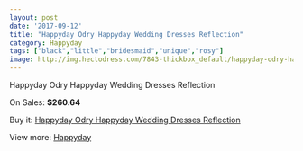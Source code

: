 ```yaml
---
layout: post
date: '2017-09-12'
title: "Happyday Odry Happyday Wedding Dresses Reflection"
category: Happyday
tags: ["black","little","bridesmaid","unique","rosy"]
image: http://img.hectodress.com/7843-thickbox_default/happyday-odry-happyday-wedding-dresses-reflection.jpg
---
```

Happyday Odry Happyday Wedding Dresses Reflection

On Sales: **$260.64**
<a href="https://www.hectodress.com/happyday/3930-happyday-odry-happyday-wedding-dresses-reflection.html"><amp-img layout="responsive" width="600" height="600" src="//img.hectodress.com/7843-thickbox_default/happyday-odry-happyday-wedding-dresses-reflection.jpg" alt="Happyday Odry Happyday Wedding Dresses Reflection 0" /></a>

Buy it: [Happyday Odry Happyday Wedding Dresses Reflection](https://www.hectodress.com/happyday/3930-happyday-odry-happyday-wedding-dresses-reflection.html "Happyday Odry Happyday Wedding Dresses Reflection")

View more: [Happyday](https://www.hectodress.com/68-happyday "Happyday")